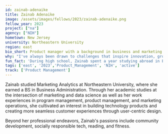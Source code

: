 ```yaml
---
id: zainab-adenaike
title: Zainab Adenaike
image: /assets/images/fellows/2023/zainab-adenaike.png
fellow_year: 2023
project: ["na"]
agency: ["NIH"]
hometown: New Jersey
university: Northeastern University
region: east
bio_short: Product manager with a background in business and marketing
why: "I've always been drawn to challenges that inspire innovation, growth, and community-building. I am excited to develop skills that can help me to do so while engaging in a community of like-minded individuals."
fun_fact: 'During high school, Zainab spent a year studying abroad in Egypt.'
tags: ['east', '2023','Product_Management', 'NIH', 'active']
track: ['Product Management']
---
```


Zainab studied Marketing Analytics at Northeastern University, where she earned a BS in Business Administration. Through her academic studies at the intersection of marketing and data science as well as her work experiences in program management, product management, and marketing operations, she cultivated an interest in building technology products and creating more seamless customer experiences through user-centric design. 

Beyond her professional endeavors, Zainab's passions include community development, socially responsible tech, reading, and fitness. 
